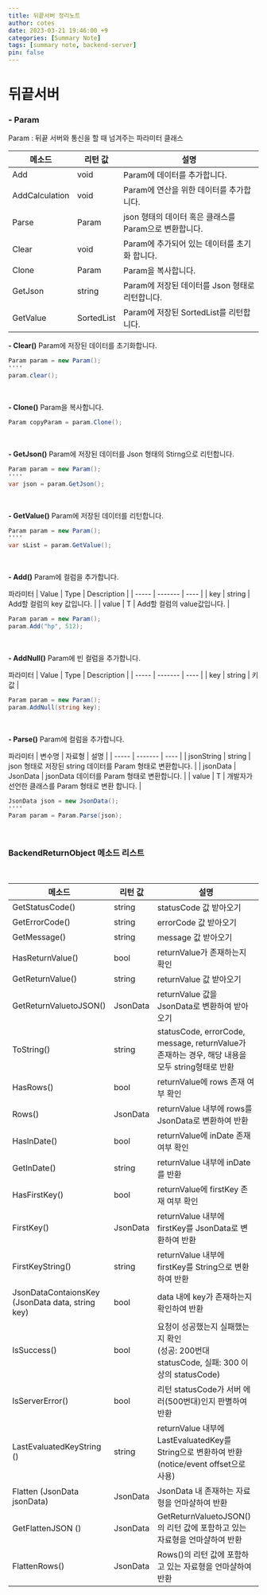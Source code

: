 ```yaml
---
title: 뒤끝서버 정리노트
author: cotes
date: 2023-03-21 19:46:00 +9
categories: [Summary Note]
tags: [summary note, backend-server]
pin: false
---
```



# 뒤끝서버

### - Param
Param : 뒤끝 서버와 통신을 할 때 넘겨주는 파라미터 클래스
<br/>

| 메소드 | 리턴 값 | 설명 |
| ----- | ------- | ---- |
| Add | void | Param에 데이터를 추가합니다. |
| AddCalculation | void | Param에 연산을 위한 데이터를 추가합니다. |
| Parse | Param | json 형태의 데이터 혹은 클래스를 Param으로 변환합니다. |
| Clear | void | Param에 추가되어 있는 데이터를 초기화 합니다. |
| Clone | Param | Param을 복사합니다. |
| GetJson | string | Param에 저장된 데이터를 Json 형태로 리턴합니다. |
| GetValue | SortedList | Param에 저장된 SortedList를 리턴합니다. |

**- Clear()**
Param에 저장된 데이터를 초기화합니다.
<br/>

```C#
Param param = new Param();
''''
param.clear();
```
<br/>

**- Clone()**
Param을 복사합니다.
```C#
Param copyParam = param.Clone();
```
<br/>

**- GetJson()**
Param에 저장된 데이터를 Json 형태의 Stirng으로 리턴합니다.
```C#
Param param = new Param();
''''
var json = param.GetJson();
```
<br/>

**- GetValue()**
Param에 저장된 데이터를 리턴합니다.
```C#
Param param = new Param();
''''
var sList = param.GetValue();
```
<br/>

**- Add()**
Param에 컬럼을 추가합니다.

파라미터
| Value | Type | Description |
| ----- | ------- | ---- |
| key | string | Add할 컬럼의 key 값입니다. |
| value | T | Add할 컬럼의 value값입니다. |

```C#
Param param = new Param();
param.Add("hp", 512);
```
<br/>

**- AddNull()**
Param에 빈 컬럼을 추가합니다.

파라미터
| Value | Type | Description |
| ----- | ------- | ---- |
| key | string | 키값 |

```C#
Param param = new Param();
param.AddNull(string key);
```
<br/>

**- Parse()**
Param에 컬럼을 추가합니다.

파라미터
| 변수명 | 자료형 | 설명 |
| ----- | ------- | ---- |
| jsonString | string | json 형태로 저장된 string 데이터를 Param 형태로 변환합니다. |
| jsonData | JsonData | jsonData 데이터를 Param 형태로 변환합니다. |
| value | T | 개발자가 선언한 클래스를 Param 형태로 변환 합니다. |

```C#
JsonData json = new JsonData();
''''
Param param = Param.Parse(json);
```
<br/>

### BackendReturnObject 메소드 리스트
<br/>

| 메소드 | 리턴 값 | 설명 |
| ----- | ------- | ---- |
| GetStatusCode() | string | statusCode 값 받아오기 |
| GetErrorCode() | string | errorCode 값 받아오기 |
| GetMessage() | string | message 값 받아오기 |
| HasReturnValue() | bool | returnValue가 존재하는지 확인 |
| GetReturnValue() | string | returnValue 값 받아오기 |
| GetReturnValuetoJSON() | JsonData | returnValue 값을 JsonData로 변환하여 받아오기 |
| ToString() | string | statusCode, errorCode, message, returnValue가 존재하는 경우, 해당 내용을 모두 string형태로 반환 |
| HasRows() | bool | returnValue에 rows 존재 여부 확인 |
| Rows() | JsonData | returnValue 내부에 rows를 JsonData로 변환하여 반환 |
| HasInDate() | bool | returnValue에 inDate 존재 여부 확인 |
| GetInDate() | string | returnValue 내부에 inDate를 반환 |
| HasFirstKey() | bool | returnValue에 firstKey 존재 여부 확인 |
| FirstKey() | JsonData | returnValue 내부에 firstKey를 JsonData로 변환하여 반환 |
| FirstKeyString() | string | returnValue 내부에 firstKey를 String으로 변환하여 반환 |
| JsonDataContaionsKey <br/> (JsonData data, string key) | bool | data 내에 key가 존재하는지 확인하여 반환 |
| IsSuccess() | bool | 요청이 성공했는지 실패했는지 확인<br/> (성공: 200번대 statusCode, 실패: 300 이상의 statusCode) |
| IsServerError() | bool | 리턴 statusCode가 서버 에러(500번대)인지 판별하여 반환 |
| LastEvaluatedKeyString () | string | returnValue 내부에 LastEvaluatedKey를 <br/> String으로 변환하여 반환 (notice/event offset으로 사용) |
| Flatten (JsonData jsonData) | JsonData | JsonData 내 존재하는 자료형을 언마샬하여 반환 |
| GetFlattenJSON () | JsonData | GetReturnValuetoJSON()의 리턴 값에 포함하고 있는 자료형을 언마샬하여 반환 |
| FlattenRows() | JsonData | Rows()의 리턴 값에 포함하고 있는 자료형을 언마샬하여 반환 |
